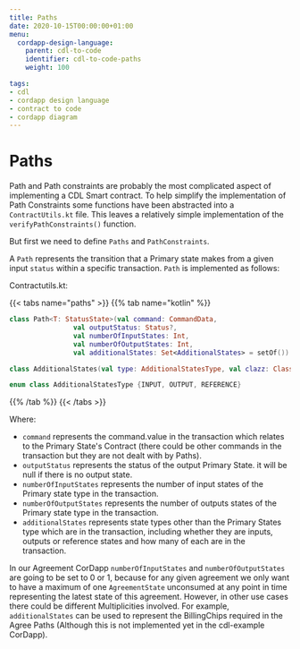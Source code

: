 ```yaml
---
title: Paths
date: 2020-10-15T00:00:00+01:00
menu:
  cordapp-design-language:
    parent: cdl-to-code
    identifier: cdl-to-code-paths
    weight: 100

tags:
- cdl
- cordapp design language
- contract to code
- cordapp diagram
---
```



# Paths

Path and Path constraints are probably the most complicated aspect of implementing a CDL Smart contract. To help simplify the implementation of Path Constraints some functions have been abstracted into a `ContractUtils.kt` file. This leaves a relatively simple implementation of the `verifyPathConstraints()` function.

But first we need to define `Paths` and `PathConstraints`.

A `Path` represents the transition that a Primary state makes from a given input `status` within a specific transaction. `Path` is implemented as follows:

Contractutils.kt:

{{< tabs name="paths" >}}
{{% tab name="kotlin" %}}
```kotlin
class Path<T: StatusState>(val command: CommandData,
                val outputStatus: Status?,
                val numberOfInputStates: Int,
                val numberOfOutputStates: Int,
                val additionalStates: Set<AdditionalStates> = setOf())

class AdditionalStates(val type: AdditionalStatesType, val clazz: Class<out ContractState>, val numberOfStates: Int)

enum class AdditionalStatesType {INPUT, OUTPUT, REFERENCE}
```
{{% /tab %}}
{{< /tabs >}}

Where:

- `command` represents the command.value in the transaction which relates to the Primary State's Contract (there could be other commands in the transaction but they are not dealt with by Paths).
- `outputStatus` represents the status of the output Primary State. it will be null if there is no output state.
- `numberOfInputStates` represents the number of input states of the Primary state type in the transaction.
- `numberOfOutputStates` represents the number of outputs states of the Primary state type in the transaction.
- `additionalStates` represents state types other than the Primary States type which are in the transaction, including whether they are inputs, outputs or reference states and how many of each are in the transaction.

In our Agreement CorDapp `numberOfInputStates` and `numberOfOutputStates` are going to be set to 0 or 1, because for any given agreement we only want to have a maximum of one `AgreementState` unconsumed at any point in time representing the latest state of this agreement. However, in other use cases there could be different Multiplicities involved. For example, `additionalStates` can be used to represent the BillingChips required in the Agree Paths (Although this is not implemented yet in the cdl-example CorDapp).

